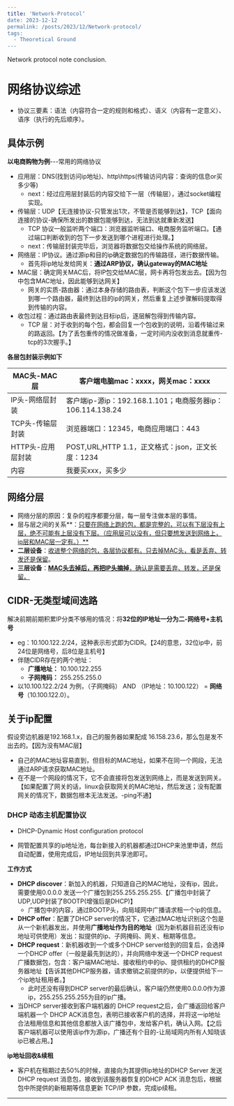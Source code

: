 ```yaml
---
title: 'Network-Protocol‘
date: 2023-12-12
permalink: /posts/2023/12/Network-protocol/
tags:
  - Theoretical Ground
---
```


Network protocol note conclusion.

# 网络协议综述

* 协议三要素：语法（内容符合一定的规则和格式）、语义（内容有一定意义）、语序（执行的先后顺序）。

## 具体示例

**以电商购物为例**---常用的网络协议

* 应用层：DNS(找到访问ip地址)、http\https(传输访问内容：查询的信息or买多少等)
  * next：经过应用层封装后的内容交给下一层（传输层），通过socket编程实现。
* 传输层：UDP【无连接协议-只管发出1次，不管是否能够到达】，TCP【面向连接的协议-确保所发出的数据包能够到达，无法到达就重新发送】
  * TCP 协议一般监听两个端口：浏览器监听端口、电商服务监听端口。【通过端口判断收到的包下一步发送到哪个进程进行处理。】
  * next：传输层封装完毕后，浏览器将数据包交给操作系统的网络层。
* 网络层：IP协议。通过源ip和目的ip确定数据包的传输路径，进行数据传输。
  * 首先将ip地址发给网关：**通过ARP协议，确认gateway的MAC地址**
* MAC层：确定网关MAC后，将IP包交给MAC层，网卡再将包发出去。【因为包中包含MAC地址，因此能够到达网关】
  * 网关的实质-路由器：通过本身存储的路由表，判断这个包下一步应该发送到哪一个路由器，最终到达目的ip的网关，然后重复上述步骤解码提取得到传输的内容。
* 收包过程：通过路由表最终到达目标ip后，逐层解包得到传输内容。
  * TCP 层：对于收到的每个包，都会回复一个包收到的说明，沿着传输过来的路返回。【为了丢包重传的情况做准备，一定时间内没收到消息就重传-tcp的3次握手。】

**各层包封装示例如下**

| MAC头-MAC层       | 客户端电脑mac：xxxx，网关mac：xxxx                         |
| ----------------- | ---------------------------------------------------------- |
| IP头-网络层封装   | 客户端ip-源ip：192.168.1.101；电商服务器ip：106.114.138.24 |
| TCP头-传输层封装  | 浏览器端口：12345，电商应用端口：443                       |
| HTTP头-应用层封装 | POST,URL,HTTP 1.1，正文格式：json，正文长度：1234          |
| 内容              | 我要买xxx，买多少                                          |

## 网络分层

* 网络分层的原因：复杂的程序都要分层，每一层专注做本层的事情。
* 层与层之间的关系**：<u>只要在网络上跑的包，都是完整的，可以有下层没有上层，绝不可能有上层没有下层。（应用层可以没有，但只要想发送到网络上，ip层和MAC层一定有。）**</u>
* **二层设备**：<u>收进整个网络的包，各层协议都有。只去掉MAC头，看是丢弃、转发还是保留</u>。
* **三层设备**：<u>**MAC头去掉后，再把IP头摘掉**，确认是需要丢弃、转发，还是保留。</u>

## CIDR-无类型域间选路

解决前期前期积累IP分类不够用的情况：将**32位的IP地址一分为二-网络号+主机号**

* eg：10.100.122.2/24，这种表示形式即为CIDR。【24的意思，32位ip中，前24位是网络号，后8位是主机号】
* 伴随CIDR存在的两个地址：
  * **广播地址：** 10.100.122.255
  * **子网掩码：** 255.255.255.0
* 以10.100.122.2/24 为例，（子网掩码） AND （IP地址：10.100.122） = **网络号**（10.100.122.0）。

## 关于ip配置

假设旁边机器是192.168.1.x，自己的服务器如果配成 16.158.23.6，那么包是发不出去的。【因为没有MAC层】

* 自己的MAC地址容易直到，但目标的MAC地址，如果不在同一个网段，无法通过ARP请求获取MAC地址。
* 在不是一个网段的情况下，它不会直接将包发送到网络上，而是发送到网关。【如果配置了网关的话，linux会获取网关的MAC地址，然后发送；没有配置网关的情况下，数据包根本无法发送。-ping不通】

### DHCP 动态主机配置协议

* DHCP-Dynamic Host configuration protocol

* 网管配置共享的ip地址池，每台新接入的机器都通过DHCP来池里申请，然后自动配置，使用完成后，IP地址回到共享池即可。

**工作方式**

* **DHCP discover**：新加入的机器，只知道自己的MAC地址，没有ip，因此，需要使用0.0.0.0 发送一个广播包到255.255.255.255.【广播包中封装了UDP,UDP封装了BOOTP(增强后是DHCP)】
  * 广播包中的内容，通过BOOTP头，向局域网中广播请求租一个ip的信息。
* **DHCP offer**：配置了DHCP server的情况下，它通过MAC地址识别这个包是从一个新机器发出，并使用**广播地址作为目的地址**（因为新机器目前还没有ip地址可供使用）发出：拟提供的ip、子网掩码、网关、租期等信息。
* **DHCP request**：新机器收到一个或多个DHCP server给到的回复后，会选择一个DHCP offer（一般是最先到达的），并向网络中发送一个DHCP request广播数据包，包含：客户端MAC地址、接收租约中的ip、提供租约的DHCP服务器地址【告诉其他DHCP服务器，请求撤销之前提供的ip，以便提供给下一个ip地址租用者。】
  * 此时还没有得到DHCP server的最后确认，客户端仍然使用0.0.0.0作为源ip，255.255.255.255为目的ip广播。
* 当DHCP server接收到客户端机器的 DHCP request之后，会广播返回给客户端机器一个 DHCP ACK消息包，表明已接收客户机的选择，并将这一ip地址合法租用信息和其他信息都放入该广播包中，发给客户机，确认入网。【之后客户端机器可以使用该ip作为源ip，广播还有个目的-让局域网内所有人知晓该ip已被占用。】

**ip地址回收&续租**

* 客户机在租期过去50%的时候，直接向为其提供ip地址的DHCP Server 发送 DHCP request 消息包，接收到该服务器恢复的DHCP ACK 消息包后，根据包中所提供的新租期等信息更新 TCP/IP 参数，完成ip续租。






------

